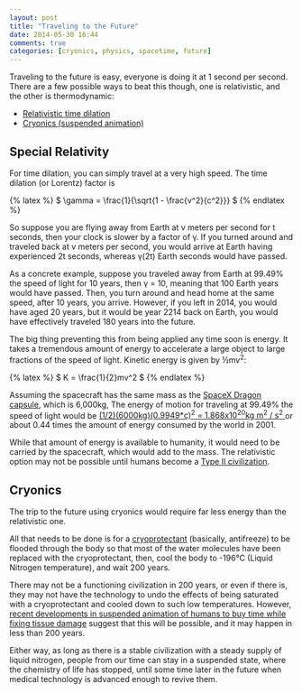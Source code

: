 ```yaml
---
layout: post
title: "Traveling to the Future"
date: 2014-05-30 16:44
comments: true
categories: [cryonics, physics, spacetime, future]
---
```


Traveling to the future is easy, everyone is doing it at 1 second per second. There are a few possible ways to beat this though, one is relativistic, and the other is thermodynamic:

 - [Relativistic time dilation](https://en.wikipedia.org/wiki/Time_dilation)
 - [Cryonics (suspended animation)](https://en.wikipedia.org/wiki/Cryonics)

## Special Relativity 
 For time dilation, you can simply travel at a very high speed. The time dilation (or Lorentz) factor is

{% latex %}
$ \gamma = \frac{1}{\sqrt{1 - \frac{v^2}{c^2}}} $
{% endlatex %}

So suppose you are flying away from Earth at v meters per second for t seconds, then your clock is slower by a factor of &gamma;. If you turned around and traveled back at v meters per second, you would arrive at Earth having experienced 2t seconds, whereas &gamma;(2t) Earth seconds would have passed.

As a concrete example, suppose you traveled away from Earth at 99.49% the speed of light for 10 years, then &gamma; = 10, meaning that 100 Earth years would have passed. Then, you turn around and head home at the same speed, after 10 years, you arrive. However, if you left in 2014, you would have aged 20 years, but it would be year 2214 back on Earth, you would have effectively traveled 180 years into the future.

The big thing preventing this from being applied any time soon is energy. It takes a tremendous amount of energy to accelerate a large object to large fractions of the speed of light. Kinetic energy is given by ½mv<sup>2</sup>:

{% latex %}
$ K = \frac{1}{2}mv^2 $
{% endlatex %}

Assuming the spacecraft has the same mass as the [SpaceX Dragon capsule](http://www.spacex.com/dragon), which is 6,000kg, The energy of motion for traveling at 99.49% the speed of light would be [(1/2)(6000kg)(0.9949*c)<sup>2</sup> = 1.868x10<sup>20</sup>kg m<sup>2</sup> / s<sup>2</sup> ](http://www.wolframalpha.com/input/?i=%281%2F2%29%284200kg%29%280.9949*299%2C792%2C458+m%2Fs%29%5E2) or about 0.44 times the amount of energy consumed by the world in 2001.

While that amount of energy is available to humanity, it would need to be carried by the spacecraft, which would add to the mass. The relativistic option may not be possible until humans become a [Type II civilization](https://en.wikipedia.org/wiki/Kardashev_scale).

## Cryonics

The trip to the future using cryonics would require far less energy than the relativistic one.

All that needs to be done is for a [cryoprotectant](https://en.wikipedia.org/wiki/Cryoprotectant#Conventional_cryoprotectants) (basically, antifreeze) to be flooded through the body so that most of the water molecules have been replaced with the cryoprotectant, then, cool the body to -196&deg;C (Liquid Nitrogen temperature), and wait 200 years.

There may not be a functioning civilization in 200 years, or even if there is, they may not have the technology to undo the effects of being saturated with a cryoprotectant and cooled down to such low temperatures. However, [recent developments in suspended animation of humans to buy time while fixing tissue damage](http://www.newscientist.com/article/mg22129623.000-gunshot-victims-to-be-suspended-between-life-and-death.html#.U4l0FZRdXIU) suggest that this will be possible, and it may happen in less than 200 years.

Either way, as long as there is a stable civilization with a steady supply of liquid nitrogen, people from our time can stay in a suspended state, where the chemistry of life has stopped, until some time later in the future when medical technology is advanced enough to revive them.



